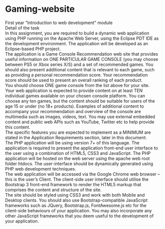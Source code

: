 # Gaming-website <br />
First year "Introduction to web development" module <br />
Detail of the task <br />
In this assignment, you are required to build a dynamic web application using PHP running on the 
Apache Web Server, using the Eclipse PDT IDE as the development environment.  The application 
will be developed as an Eclipse-based PHP project.  
The application is a Game Console Recommendation web site that provides useful information on 
ONE PARTICULAR GAME CONSOLE (you may choose between PS5 or Xbox series X/S) and 
a set of recommended games.  You should also present additional content that is relevant to each 
game, such as providing a personal recommendation score.
Your recommendation score should be used to present an overall ranking of each product.  
You should choose ONE game console from the list above for your site. 
Your web application is expected to provide content on at least TEN individual games available 
on  your  chosen  console  platform.    You  can  choose  any  ten  games,  but  the  content  should  be 
suitable for users of the age 15 or under (no 18+ products).
Examples  of  additional  content  to  accompany  your  recommendation  and  overview  of  the  console 
are multimedia such as images, videos, text.  You may use external embedded content and public 
web APIs such as YouTube, Twitter etc to help provide this content.  
The specific features you are expected to implement as a MINIMUM are stated in the Application 
Requirements section, later in this document.  
The  PHP  application  will  be  using  version  7+  of  this  language.    The  application  is  required  to 
present  the  application  front-end  user  interface  to  the  user  using  a  combination  of  HTML5,  CSS3 
and JavaScript.  The PHP application will be hosted on the web server using the apache web root 
folder  htdocs.    The  user-interface  should  be  dynamically  generated  using  PHP  web  development 
techniques.  
The  web  application  will  be  accessed  via  the  Google  Chrome  web  browser  –  this  is  the  user’s 
Client.  The  client-side  user  interface  should  utilise  the  Bootstrap  3  front-end  framework  to  render 
the HTML5 markup that comprises the content and structure of the site.  
The site should be styled using CSS3 and work with both Mobile and Desktop clients.  You should 
also use Bootstrap-compatible JavaScript frameworks such as JQuery, Bootstrap.js, 
FontAwesome.js  etc  for  the  client-side  behaviours  of  your  application.  You  may  also  incorporate 
any other JavaScript frameworks that you deem useful to the development of your application.  
